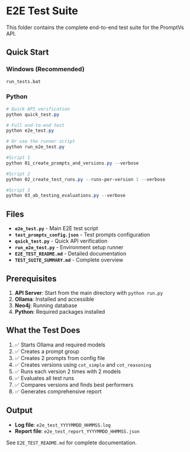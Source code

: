 # E2E Test Suite

This folder contains the complete end-to-end test suite for the PromptVs API.

## Quick Start

### Windows (Recommended)
```cmd
run_tests.bat
```

### Python
```powershell
# Quick API verification
python quick_test.py

# Full end-to-end test
python e2e_test.py

# Or use the runner script
python run_e2e_test.py

#Script 1
python 01_create_prompts_and_versions.py --verbose

#Script 2
python 02_create_test_runs.py --runs-per-version 1 --verbose

#Script 3
python 03_ab_testing_evaluations.py --verbose
```

## Files

- **`e2e_test.py`** - Main E2E test script
- **`test_prompts_config.json`** - Test prompts configuration
- **`quick_test.py`** - Quick API verification
- **`run_e2e_test.py`** - Environment setup runner
- **`E2E_TEST_README.md`** - Detailed documentation
- **`TEST_SUITE_SUMMARY.md`** - Complete overview

## Prerequisites

1. **API Server**: Start from the main directory with `python run.py`
2. **Ollama**: Installed and accessible
3. **Neo4j**: Running database
4. **Python**: Required packages installed

## What the Test Does

1. ✅ Starts Ollama and required models
2. ✅ Creates a prompt group  
3. ✅ Creates 2 prompts from config file
4. ✅ Creates versions using `cot_simple` and `cot_reasoning`
5. ✅ Runs each version 2 times with 2 models
6. ✅ Evaluates all test runs
7. ✅ Compares versions and finds best performers
8. ✅ Generates comprehensive report

## Output

- **Log file**: `e2e_test_YYYYMMDD_HHMMSS.log`
- **Report file**: `e2e_test_report_YYYYMMDD_HHMMSS.json`

See `E2E_TEST_README.md` for complete documentation.
